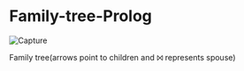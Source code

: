 # Family-tree-Prolog

![Capture](https://user-images.githubusercontent.com/20256767/97120663-13327200-16ef-11eb-9e00-fc9a4e671525.PNG)

Family tree(arrows point to children and ⨝ represents spouse)
